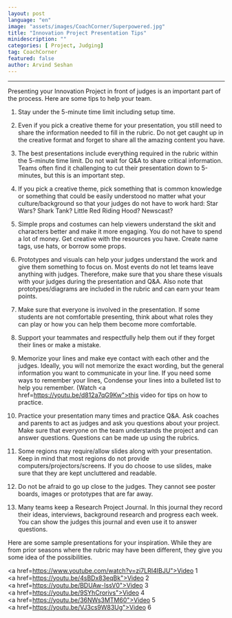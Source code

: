 ```yaml
---
layout: post
language: "en"
image: "assets/images/CoachCorner/Superpowered.jpg"
title: "Innovation Project Presentation Tips"
minidescription: ""
categories: [ Project, Judging]
tag: CoachCorner
featured: false
author: Arvind Seshan
---
```

---

Presenting your Innovation Project in front of judges is an important part of the process. Here are some tips to help your team.

1. Stay under the 5-minute time limit including setup time.

2. Even if you pick a creative theme for your presentation, you still need to share the information needed to fill in the rubric. Do not get caught up in the creative format and forget to share all the amazing content you have.

3. The best presentations include everything required in the rubric within the 5-minute time limit. Do not wait for Q&A to share critical information. Teams often find it challenging to cut their presentation down to 5-minutes, but this is an important step.

4. If you pick a creative theme, pick something that is common knowledge or something that could be easily understood no matter what your culture/background so that your judges do not have to work hard: Star Wars? Shark Tank? Little Red Riding Hood? Newscast?

5. Simple props and costumes can help viewers understand the skit and characters better and make it more engaging. You do not have to spend a lot of money. Get creative with the resources you have. Create name tags, use hats, or borrow some props.

6. Prototypes and visuals can help your judges understand the work and give them something to focus on. Most events do not let teams leave anything with judges. Therefore, make sure that you share these visuals with your judges during the presentation and Q&A. Also note that prototypes/diagrams are included in the rubric and can earn your team points.

7. Make sure that everyone is involved in the presentation. If some students are not comfortable presenting, think about what roles they can play or how you can help them become more comfortable.

8. Support your teammates and respectfully help them out if they forget their lines or make a mistake.

9. Memorize your lines and make eye contact with each other and the judges. Ideally, you will not memorize the exact wording, but the general information you want to communicate in your line. If you need some ways to remember your lines, Condense your lines into a bulleted list to help you remember. (Watch <a href=https://youtu.be/d812a7qG9Kw">this video </a> for tips on how to practice.

10. Practice your presentation many times and practice Q&A. Ask coaches and parents to act as judges and ask you questions about your project. Make sure that everyone on the team understands the project and can answer questions. Questions can be made up using the rubrics.

11. Some regions may require/allow slides along with your presentation. Keep in mind that most regions do not provide computers/projectors/screens. If you do choose to use slides, make sure that they are kept uncluttered and readable.

12. Do not be afraid to go up close to the judges. They cannot see poster boards, images or prototypes that are far away.

13. Many teams keep a Research Project Journal. In this journal they record their ideas, interviews, background research and progress each week. You can show the judges this journal and even use it to answer questions.

Here are some sample presentations for your inspiration. While they are from prior seasons where the rubric may have been different, they give you some idea of the possibilities.

<a href=https://www.youtube.com/watch?v=zi7LRI4IBJU">Video 1</a>
<br>
<a href=https://youtu.be/4sBDx83eqBk">Video 2</a>
<br>
<a href=https://youtu.be/BDUAw-IssV0">Video 3</a>
<br>
<a href=https://youtu.be/9SYhCrorivs">Video 4</a>
<br>
<a href=https://youtu.be/36NWs3MTM60">Video 5</a>
<br>
<a href=https://youtu.be/VJ3cs9W83Ug">Video 6</a>
